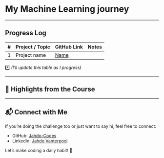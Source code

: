 # My Machine Learning journey 



---

## Progress Log

| # | Project / Topic | GitHub Link | Notes |
|-----|------------------|-------------|-------|
| 1   | Project name | [Name](link) |  |

*️⃣ *(I’ll update this table as I progress)*

---

## 🌟 Highlights from the Course

> 

---

## 📬 Connect with Me

If you’re doing the challenge too or just want to say hi, feel free to connect:

- GitHub: [Jahdo-Codes](https://github.com/Jahdo-Codes)
- LinkedIn: [Jahdo Vanterpool](https://www.linkedin.com/in/jahdo-vanterpool/)

Let’s make coding a daily habit! 💪

